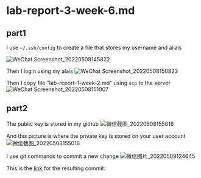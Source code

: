 # lab-report-3-week-6.md

## part1  

I use `~/.ssh/config` to create a file that stores my username and aliais  

![WeChat Screenshot_20220508145822](https://user-images.githubusercontent.com/103155845/167317854-2fa14f42-357d-4062-b9ee-f7ce5fb0b1cc.png)  

Then I login using my alais
![WeChat Screenshot_20220508150823](https://user-images.githubusercontent.com/103155845/167317862-6c6fad15-871c-418e-9cfb-78595fcaa69d.png)  

Then I copy file "lab-report-1-week-2.md" using `scp` to the server
![WeChat Screenshot_20220508151007](https://user-images.githubusercontent.com/103155845/167317867-f255a9e7-efdd-43af-9b96-3a2bce6cbd75.png)  

## part2  

The public key is stored in my github 
![微信截图_20220508155016](https://user-images.githubusercontent.com/103155845/167485901-78e4fe9d-bace-4496-8dfa-555b6ea49bd9.png)  

And this picture is where the private key is stored on your user account  
![微信截图_20220508155016](https://user-images.githubusercontent.com/103155845/167485959-2195b329-36a0-411a-b871-443d95614fbf.png)  

I use git commands to commit a new change
![微信图片_20220509124645](https://user-images.githubusercontent.com/103155845/167486233-8285552f-c143-4f47-971a-0e0617214139.jpg)  

This is the [link](https://github.com/wengthree1cm/markdown-parser/commit/513a660155bb84b8914f449d21e2f16c4fbb57e8) for the resulting commit.
  






